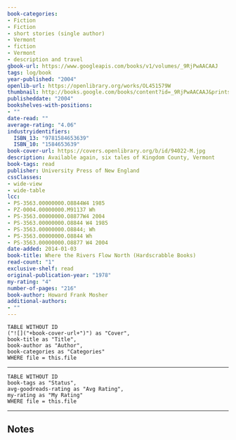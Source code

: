 ```yaml
---
book-categories:
- Fiction
- Fiction
- short stories (single author)
- Vermont
- fiction
- Vermont
- description and travel
gbook-url: https://www.googleapis.com/books/v1/volumes/_9RjPwAACAAJ
tags: log/book
year-published: "2004"
openlib-url: https://openlibrary.org/works/OL451579W
thumbnail: http://books.google.com/books/content?id=_9RjPwAACAAJ&printsec=frontcover&img=1&zoom=1&source=gbs_api
publisheddate: "2004"
bookshelves-with-positions:
- ""
date-read: ""
average-rating: "4.06"
industryidentifiers:
  ISBN_13: "9781584653639"
  ISBN_10: "1584653639"
book-cover-url: https://covers.openlibrary.org/b/id/94022-M.jpg
description: Available again, six tales of Kingdom County, Vermont
book-tags: read
publisher: University Press of New England
cssClasses:
- wide-view
- wide-table
lcc:
- PS-3563.00000000.O8844W4 1985
- PZ-0004.00000000.M91137 Wh
- PS-3563.00000000.O8877W4 2004
- PS-3563.00000000.O8844 W4 1985
- PS-3563.00000000.O8844; Wh
- PS-3563.00000000.O8844 Wh
- PS-3563.00000000.O8877 W4 2004
date-added: 2014-01-03
book-title: Where the Rivers Flow North (Hardscrabble Books)
read-count: "1"
exclusive-shelf: read
original-publication-year: "1978"
my-rating: "4"
number-of-pages: "216"
book-author: Howard Frank Mosher
additional-authors:
- ""
---
```


```dataview
TABLE WITHOUT ID
("![]("+book-cover-url+")") as "Cover",
book-title as "Title",
book-author as "Author",
book-categories as "Categories"
WHERE file = this.file
```
---
```dataview
TABLE WITHOUT ID
book-tags as "Status",
avg-goodreads-rating as "Avg Rating",
my-rating as "My Rating"
WHERE file = this.file
```
---
## Notes


